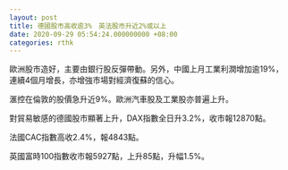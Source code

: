 ```yaml
---
layout: post
title: 德國股市高收逾3%　英法股市升近2%或以上
date: 2020-09-29 05:54:24.000000000 +08:00
categories: rthk
---
```


歐洲股市造好，主要由銀行股反彈帶動。另外，中國上月工業利潤增加逾19%，連續4個月增長，亦增強市場對經濟復蘇的信心。

滙控在倫敦的股價急升近9%。歐洲汽車股及工業股亦普遍上升。

對貿易敏感的德國股市顯著上升，DAX指數全日升3.2%，收市報12870點。

法國CAC指數高收2.4%，報4843點。

英國富時100指數收市報5927點，上升85點，升幅1.5%。
